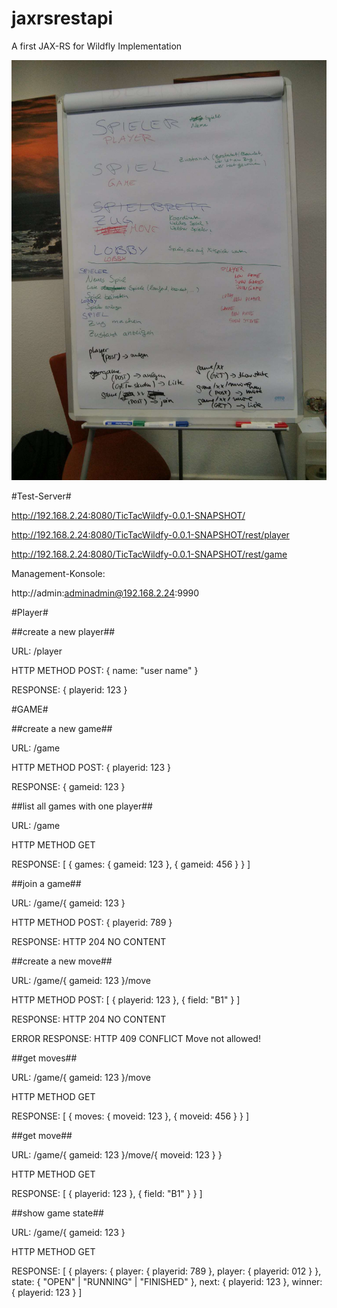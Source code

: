 jaxrsrestapi
============

A first JAX-RS for Wildfly Implementation

![Brainstorming](brainstorming.jpg)

#Test-Server#

http://192.168.2.24:8080/TicTacWildfy-0.0.1-SNAPSHOT/

http://192.168.2.24:8080/TicTacWildfy-0.0.1-SNAPSHOT/rest/player

http://192.168.2.24:8080/TicTacWildfy-0.0.1-SNAPSHOT/rest/game

Management-Konsole:

http://admin:adminadmin@192.168.2.24:9990

#Player#

##create a new player##

URL: /player

HTTP METHOD POST: { name: "user name" }

RESPONSE: { playerid: 123 }

#GAME#

##create a new game##

URL: /game

HTTP METHOD POST: { playerid: 123 }

RESPONSE: { gameid: 123 }

##list all games with one player##

URL: /game

HTTP METHOD GET

RESPONSE: [ { games: { gameid: 123 }, { gameid: 456 } } ]

##join a game##

URL: /game/{ gameid: 123 }

HTTP METHOD POST: { playerid: 789 }

RESPONSE: HTTP 204 NO CONTENT

##create a new move##

URL: /game/{ gameid: 123 }/move

HTTP METHOD POST: [ { playerid: 123 }, { field: "B1" } ]

RESPONSE: HTTP 204 NO CONTENT

ERROR RESPONSE: HTTP 409 CONFLICT 
Move not allowed!

##get moves##

URL: /game/{ gameid: 123 }/move

HTTP METHOD GET

RESPONSE: [ { moves: { moveid: 123 }, { moveid: 456 } } ]

##get move##

URL: /game/{ gameid: 123 }/move/{ moveid: 123 } }

HTTP METHOD GET

RESPONSE: [ { playerid: 123 }, { field: "B1" } } ]


##show game state##

URL: /game/{ gameid: 123 }

HTTP METHOD GET

RESPONSE: [ { players: { player: { playerid: 789 }, player: { playerid: 012 } }, state: { "OPEN" | "RUNNING" | "FINISHED" }, next: { playerid: 123 }, winner: { playerid: 123 } ]
